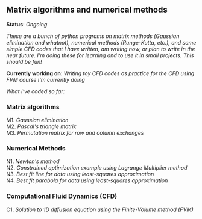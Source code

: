 ##  Matrix algorithms and numerical methods

**Status**: *Ongoing*

*These are a bunch of python programs on matrix methods (Gaussian elimination and whatnot), numerical methods (Runge-Kutta, etc.), and some simple CFD codes that I have written, am writing now, or plan to write in the near future. I'm doing these for learning and to use it in small projects. This should be fun!*    
    
**Currently working on**: *Writing toy CFD codes as practice for the CFD using FVM course I'm currently doing*

*What I've coded so far:*    
    
### Matrix algorithms
M1. *Gaussian elimination*     
M2. *Pascal's triangle matrix*    
M3. *Permutation matrix for row and column exchanges*

### Numerical Methods    
N1. *Newton's method*    
N2. *Constrained optimization example using Lagrange Multiplier method*     
N3. *Best fit line for data using least-squares approximation*     
N4. *Best fit parabola for data using least-squares approximation* 

### Computational Fluid Dynamics (CFD)
C1. *Solution to 1D diffusion equation using the Finite-Volume method (FVM)*

